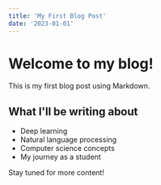 ```yaml
---
title: 'My First Blog Post'
date: '2023-01-01'
---
```


# Welcome to my blog!

This is my first blog post using Markdown. 

## What I'll be writing about

- Deep learning
- Natural language processing
- Computer science concepts
- My journey as a student

Stay tuned for more content!

